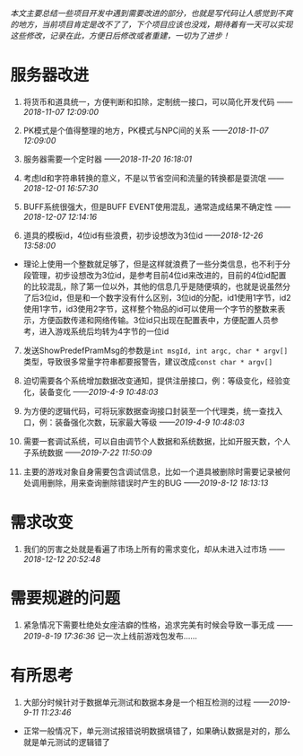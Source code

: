 *本文主要总结一些项目开发中遇到需要改进的部分，也就是写代码让人感觉到不爽的地方，当前项目肯定是改不了了，下个项目应该也没戏，期待着有一天可以实现这些修改，记录在此，方便日后修改或者重建，一切为了进步！*

# 服务器改进

1. 将货币和道具统一，方便判断和扣除，定制统一接口，可以简化开发代码 *——2018-11-07 12:09:00*

2. PK模式是个值得整理的地方，PK模式与NPC间的关系   *——2018-11-07 12:09:00*

3. 服务器需要一个定时器    *——2018-11-20 16:18:01*

4. 考虑Id和字符串转换的意义，不是以节省空间和流量的转换都是耍流氓     *——2018-12-01 16:57:30*

5. BUFF系统很强大，但是BUFF EVENT使用混乱，通常造成结果不确定性     *——2018-12-07 12:14:16*

6. 道具的模板id，4位id有些浪费，初步设想改为3位id      *——2018-12-26 13:58:00*
 - 理论上使用一个整数就足够了，但是这样就浪费了一些分类信息，也不利于分段管理，初步设想改为3位id，是参考目前4位id来改进的，目前的4位id配置的比较混乱，除了第一位以外，其他的信息几乎是随便填的，也就是说虽然分了后3位id，但是和一个数字没有什么区别，3位id的分配，id1使用1字节，id2使用1字节，id3使用2字节，这样整个物品的id可以使用一个字节的整数来表示，方便函数传递和网络传输。3位id只出现在配置表中，方便配置人员参考，进入游戏系统后均转为4字节的一位id

7. 发送ShowPredefPramMsg的参数是`int msgId, int argc, char * argv[]`类型，导致很多常量字符串都要报警告，建议改成`const char * argv[]`

8. 迫切需要各个系统增加数据改变通知，提供注册接口，例：等级变化，经验变化，装备变化     *——2019-4-9 10:48:03*

9. 为方便的逻辑代码，可将玩家数据查询接口封装至一个代理类，统一查找入口，例：装备强化次数，玩家最大等级   *——2019-4-9 10:48:03*

10. 需要一套调试系统，可以自由调节个人数据和系统数据，比如开服天数，个人子系统数据 *——2019-7-22 11:50:09*

11. 主要的游戏对象自身需要包含调试信息，比如一个道具被删除时需要记录被何处调用删除，用来查询删除错误时产生的BUG *——2019-8-12 18:13:13*


# 需求改变

1. 我们的厉害之处就是看遍了市场上所有的需求变化，却从未进入过市场   *——2018-12-12 20:52:48*


# 需要规避的问题

1. 紧急情况下需要杜绝处女座洁癖的性格，追求完美有时候会导致一事无成 *——2019-8-19 17:36:36*
 记一次上线前游戏包发布……

# 有所思考

1. 大部分时候针对于数据单元测试和数据本身是一个相互检测的过程 *——2019-9-11 11:23:46*
 - 正常一般情况下，单元测试报错说明数据填错了，如果确认数据是对的，那么就是单元测试的逻辑错了

